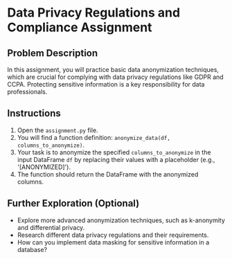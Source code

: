 
# Data Privacy Regulations and Compliance Assignment

## Problem Description

In this assignment, you will practice basic data anonymization techniques, which are crucial for complying with data privacy regulations like GDPR and CCPA. Protecting sensitive information is a key responsibility for data professionals.

## Instructions

1.  Open the `assignment.py` file.
2.  You will find a function definition: `anonymize_data(df, columns_to_anonymize)`.
3.  Your task is to anonymize the specified `columns_to_anonymize` in the input DataFrame `df` by replacing their values with a placeholder (e.g., '[ANONYMIZED]').
4.  The function should return the DataFrame with the anonymized columns.

## Further Exploration (Optional)

*   Explore more advanced anonymization techniques, such as k-anonymity and differential privacy.
*   Research different data privacy regulations and their requirements.
*   How can you implement data masking for sensitive information in a database?
